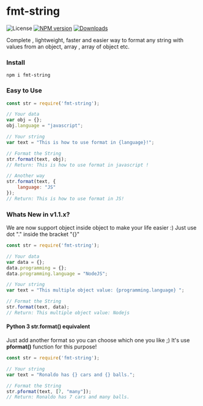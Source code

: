# fmt-string
![License](https://img.shields.io/badge/license-ISC-blue.svg) [![NPM version](http://img.shields.io/npm/v/fmt-string.svg)](https://npmjs.org/package/fmt-string) [![Downloads](https://img.shields.io/npm/dm/fmt-string.svg)](https://www.npmjs.com/package/fmt-string)

Complete , lightweight, faster and easier way to format any string with values from an object, array , array of object etc.
### Install
`npm i fmt-string`

### Easy to Use
```javascript
const str = require('fmt-string');

// Your data
var obj = {};
obj.language = "javascript";

// Your string 
var text = "This is how to use format in {language}!";

// Format the String
str.format(text, obj);
// Return: This is how to use format in javascript !

// Another way 
str.format(text, {
    language: "JS"
});
// Return: This is how to use format in JS!
```

### Whats New in v1.1.x?
We are now support object inside object to make your life easier :)
Just use dot "." inside the bracket "{}"

```javascript
const str = require('fmt-string');

// Your data
var data = {};
data.programming = {};
data.programming.language = "NodeJS";

// Your string 
var text = "This multiple object value: {programming.language} ";

// Format the String
str.format(text, data);
// Return: This multiple object value: Nodejs
```

#### Python 3 str.format() equivalent
Just add another format so you can choose which one you like ;)
It's use **pformat()** function for this purpose!

```javascript
const str = require('fmt-string');

// Your string 
var text = "Ronaldo has {} cars and {} balls.";

// Format the String
str.pformat(text, [7, "many"]);
// Return: Ronaldo has 7 cars and many balls.
```
